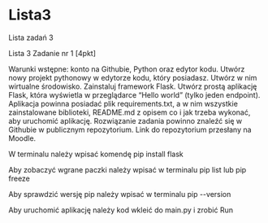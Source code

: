 # Lista3
Lista zadań 3

Lista 3
Zadanie nr 1 [4pkt]

Warunki wstępne: konto na Githubie, Python oraz edytor kodu.
Utwórz nowy projekt pythonowy w edytorze kodu, który posiadasz. Utwórz w
nim wirtualne środowisko. Zainstaluj framework Flask. Utwórz prostą aplikację
Flask, która wyświetla w przeglądarce “Hello world” (tylko jeden endpoint).
Aplikacja powinna posiadać plik requirements.txt, a w nim wszystkie
zainstalowane biblioteki, README.md z opisem co i jak trzeba wykonać, aby
uruchomić aplikację.
Rozwiązanie zadania powinno znaleźć się w Githubie w publicznym
repozytorium. Link do repozytorium przesłany na Moodle. 

W terminalu należy wpisać komendę 
pip install flask

Aby zobaczyć wgrane paczki należy wpisać w terminalu
pip list lub pip freeze

Aby sprawdzić wersję pip należy wpisać w terminalu
pip --version

Aby uruchomić aplikację należy kod wkleić do main.py i zrobić Run
